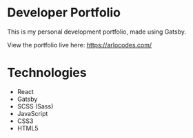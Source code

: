 # Developer Portfolio

This is my personal development portfolio, made using Gatsby.

View the portfolio live here: https://arlocodes.com/

# Technologies
* React
* Gatsby
* SCSS (Sass)
* JavaScript
* CSS3
* HTML5